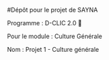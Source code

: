 #Dépôt pour le projet de SAYNA

Programme : D-CLIC 2.0 🚀

Pour le module : Culture Générale

Nom : Projet 1 - Culture générale
